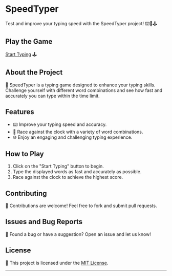# SpeedTyper

Test and improve your typing speed with the SpeedTyper project! ⌨️🚀🕹️

## Play the Game

[Start Typing](https://aryan0-1maurya.github.io/speedtyper/) 🕹️

## About the Project

📜 SpeedTyper is a typing game designed to enhance your typing skills. Challenge yourself with different word combinations and see how fast and accurately you can type within the time limit.

## Features

- ⌨️ Improve your typing speed and accuracy.
- 🚀 Race against the clock with a variety of word combinations.
- 🌐 Enjoy an engaging and challenging typing experience.

## How to Play

1. Click on the "Start Typing" button to begin.
2. Type the displayed words as fast and accurately as possible.
3. Race against the clock to achieve the highest score.

## Contributing

🤝 Contributions are welcome! Feel free to fork and submit pull requests.

## Issues and Bug Reports

🐛 Found a bug or have a suggestion? Open an issue and let us know!

## License

📄 This project is licensed under the [MIT License](LICENSE).

---
